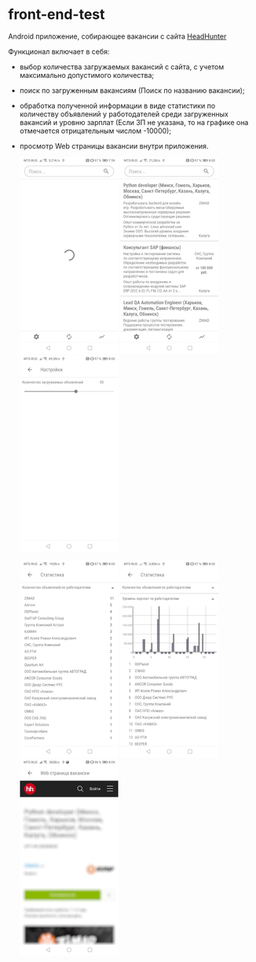 # front-end-test
Android приложение, собирающее вакансии с сайта [HeadHunter](https://kaluga.hh.ru/search/vacancy?L_is_autosearch=false&area=43&clusters=true&enable_snippets=true&no_magic=true&specialization=1.221&page=) 

Функционал включает в себя:
- выбор количества загружаемых вакансий с сайта, с учетом максимально допустимого количества;
- поиск по загруженным вакансиям (Поиск по названию вакансии);
- обработка полученной информации в виде статистики по количеству объявлений у работодателей среди загруженных вакансий и уровню зарплат 
  (Если ЗП не указана, то на графике она отмечается отрицательным числом -10000);
- просмотр Web страницы вакансии внутри приложения.
  
  
    ![Загрузка](https://github.com/DERVdice/front-end-test/blob/master/images/loading.jpg) 
![Главный экран](https://github.com/DERVdice/front-end-test/blob/master/images/main_view.jpg) 
![Настройки](https://github.com/DERVdice/front-end-test/blob/master/images/settings_view.jpg)

    ![Статистика 1](https://github.com/DERVdice/front-end-test/blob/master/images/statisitc_1.jpg) 
![Статистика 2](https://github.com/DERVdice/front-end-test/blob/master/images/statistic_2.jpg) 
![Web страница](https://github.com/DERVdice/front-end-test/blob/master/images/web_page.jpg)
